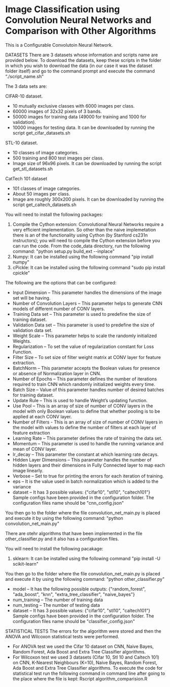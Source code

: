 # Image Classification using Convolution Neural Networks and Comparison with Other Algorithms
This is a Configurable Convolutoin Neural Network.

DATASETS
There are 3 datasets whose information and scripts name are provided below. To download the datasets, keep these scripts in the folder in which you wish to download the data (in our case it was the dataset folder itself) and go to the command prompt and execute the command “./script_name.sh”


The 3 data sets are:

CIFAR-10 dataset.
- 10 mutually exclusive classes with 6000
images per class.
- 60000 images of 32x32 pixels of 3 bands.
- 50000 images for training data (49000 for training and 1000 for validation).
- 10000 images for testing data.
It can be downloaded by running the script get_cifar_datasets.sh


STL-10 dataset.
- 10 classes of image categories.
- 500 training and 800 test images per class.
- Image size of 96x96 pixels.
It can be downloaded by running the script get_stl_datasets.sh


CatTech 101 dataset
- 101 classes of image categories.
- About 50 images per class.
- Image are roughly 300x200 pixels.
It can be downloaded by running the script get_caltech_datasets.sh



You will need to install the following packages:
1. Compile the Cython extension: Convolutional Neural Networks require a very efficient implementation. So other than the naive implemetation there is an of the functionality using Cython (by Stanford cs231n instructors); you will need to compile the Cython extension before you can run the code. From the code_data directory, run the following command:
    "python setup.py build_ext --inplace"
2. Numpy: It can be installed using the following command "pip install numpy"
3. cPickle: It can be installed using the following command "sudo pip install cpickle"



The following are the options that can be configured:
- 	Input Dimension – This parameter handles the dimensions of the image set will be having.
- 	Number of Convolution Layers – This parameter helps to generate CNN models of different number of CONV layers.
- 	Training Data set – This parameter is used to predefine the size of training dataset.
- 	Validation Data set – This parameter is used to predefine the size of validation data set.
- 	Weight Scale – This parameter helps to scale the randomly initialized Weights.
- 	Regularization – To set the value of regularization constant for Loss Function.
- 	Filter Size – To set size of filter weight matrix at CONV layer for feature extraction.
- 	BatchNorm – This parameter accepts the Boolean values for presence or absence of Normalization layer in CNN.
- 	Number of Epochs – This parameter defines the number of iterations required to train CNN which randomly initialized weights every time.
- 	Batch Size – Value of this parameter handles number of desired batches for training dataset.
- 	Update Rule – This is used to handle Weight’s updating function.
- 	Use Pool – This is an array of size of number of CONV layers in the model with only Boolean values to define that whether pooling is to be applied at each CONV layer. 
- 	Number of Filters - This is an array of size of number of CONV layers in the model with values to define the number of filters at each layer of feature extraction  
- 	Learning Rate – This parameter defines the rate of training the data set.
- 	Momentum – This parameter is used to handle the running variance and mean of CONV layer.
- 	lr_decay – This parameter the constant at which learning rate decays.
- 	Hidden Layer Dimensions – This parameter handles the number of hidden layers and their dimensions in Fully Connected layer to map each image linearly.
- 	Verbose – Set to true for printing the errors for each iteration of training.
- 	eps – It is the value used in batch normalization which is added to the variance
- 	dataset – It has 3 possible values: {"cifar10", "stl10", "caltech101"}
Sample configs have been provided in the configuration folder. The configuration files name should be "cnn_config.json"



You then go to the folder where the file convolution_net_main.py is placed and execute it by using the following command: "python convolution_net_main.py"




There are otehr algorithms that have been implemented in the file other_classifier.py and it also has a configuration files.

You will need to install the following pacakage:
1. sklearn: It can be installed using the following command "pip install -U scikit-learn"

You then go to the folder where the file convolution_net_main.py is placed and execute it by using the following command: "python other_classifier.py"

- 	model – It has the following possible outputs: {"random_forest", "ada_boost", "knn", "extra_tree_classifier", "naive_bayes"}
- 	num_training – The number of training data 
- 	num_testing – The number of testing data
- 	dataset – It has 3 possible values: {"cifar10", "stl10", "caltech101"}
Sample configs have been provided in the configuration folder. The configuration files name should be "classifier_config.json"


STATISTICAL TESTS
The errors for the algorithm were stored and then the ANOVA and Wilcoxon statistical tests were performed.

- For ANOVA test we used the Cifar 10 dataset on CNN, Naive Bayes, Random Forest, Ada Boost and Extra Tree Classifier algorithms.
- For Wilcoxon test we used 3 datasets (Cifar 10, Stl 10 and Caltech 101) on CNN, K-Nearest Neighbours (K=10), Naive Bayes, Random Forest, Ada Boost and Extra Tree Classifier algorithms.
To execute the code for statistical test run the following command in command line after going to the place where the file is kept: Rscript algorithm_comparision.R
